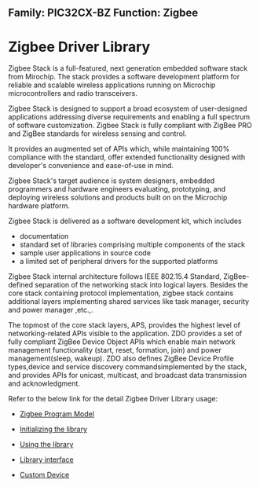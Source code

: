 
Family: PIC32CX-BZ
Function: Zigbee
---

# Zigbee Driver Library

Zigbee Stack is a full-featured, next generation embedded software stack from Mirochip.
The stack provides a software development platform for reliable and scalable wireless applications running on Microchip microcontrollers and radio transceivers.
 
Zigbee Stack is designed to support a broad ecosystem of user-designed applications addressing diverse requirements and enabling a full spectrum of software customization.
Zigbee Stack is fully compliant with ZigBee PRO and ZigBee standards for wireless sensing and control. 

It provides an augmented set of APIs which, while maintaining 100% compliance with the standard,
offer extended functionality designed with developer's convenience and ease-of-use in mind.

Zigbee Stack's target audience is system designers, embedded programmers and hardware engineers evaluating, prototyping, and deploying wireless solutions and 
products built on on the Microchip hardware platform. 
   
Zigbee Stack is delivered as a software development kit, which includes
   
   - documentation 
   - standard set of libraries comprising multiple components of the stack 
   - sample user applications in source code 
   - a limited set of peripheral drivers for the supported platforms

Zigbee Stack internal architecture follows IEEE 802.15.4 Standard, ZigBee-defined separation of the networking stack into logical layers. 
Besides the core stack containing protocol implementation, zigbee stack contains additional layers implementing shared services 
like task manager, security and power manager ,etc.,.

The topmost of the core stack layers, APS, provides the highest level of networking-related APIs visible to the application.
ZDO provides a set of fully compliant ZigBee Device Object APIs which enable main network management functionality (start, reset, formation, join) and
power management(sleep, wakeup). ZDO also defines ZigBee Device Profile types,device and service discovery commandsimplemented by the stack, and 
provides APIs for unicast, multicast, and broadcast data transmission and acknowledgment.

Refer to the below link for the detail Zigbee Driver Library usage:

* [Zigbee Program Model](usage.md#Zigbee-Program-Model)

* [Initializing the library](usage.md#Zigbee-Library-Usage)

* [Using the library](usage.md#Zigbee-Library-Usage)

* [Library interface](html/index.html)

* [Custom Device](custom.md#Custom-device-type)
